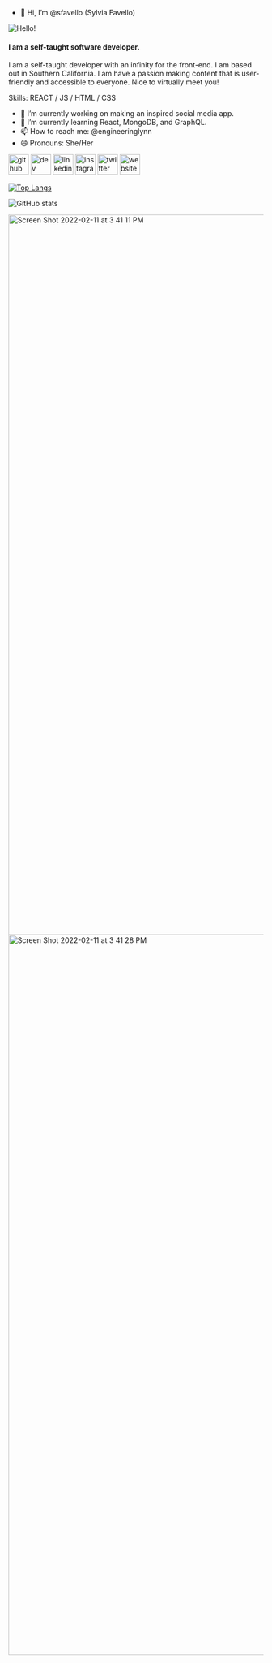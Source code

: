 - 👋 Hi, I’m @sfavello (Sylvia Favello)

![Hello!](https://user-images.githubusercontent.com/90116354/150862820-6b251d92-a249-4187-8177-1ceae5fef40d.jpg)

#### I am a self-taught software developer.
I am a self-taught developer with an infinity for the front-end. I am based out in Southern California. I am have a passion making content that is user-friendly and accessible to everyone. Nice to virtually meet you!

Skills: REACT / JS / HTML / CSS

- 🔭 I’m currently working on making an inspired social media app. 
- 🌱 I’m currently learning React, MongoDB, and GraphQL. 
- 📫 How to reach me: @engineeringlynn 
- 😄 Pronouns: She/Her 


[<img src='https://cdn.jsdelivr.net/npm/simple-icons@3.0.1/icons/github.svg' alt='github' height='40'>](https://github.com/sfavello)  [<img src='https://cdn.jsdelivr.net/npm/simple-icons@3.0.1/icons/hashnode.svg' alt='dev' height='40'>](@engineeringlynn)  [<img src='https://cdn.jsdelivr.net/npm/simple-icons@3.0.1/icons/linkedin.svg' alt='linkedin' height='40'>](https://www.linkedin.com/in/Sylvialynn-Favello/)  [<img src='https://cdn.jsdelivr.net/npm/simple-icons@3.0.1/icons/instagram.svg' alt='instagram' height='40'>](https://www.instagram.com/engineeringlynn/)  [<img src='https://cdn.jsdelivr.net/npm/simple-icons@3.0.1/icons/twitter.svg' alt='twitter' height='40'>](https://twitter.com/@engineeringlynn)  [<img src='https://cdn.jsdelivr.net/npm/simple-icons@3.0.1/icons/icloud.svg' alt='website' height='40'>](engineeringlynn.com)  

[![Top Langs](https://github-readme-stats.vercel.app/api/top-langs/?username=sfavello)](https://github.com/anuraghazra/github-readme-stats)

![GitHub stats](https://github-readme-stats.vercel.app/api?username=sfavello&show_icons=true) 



<img width="1419" alt="Screen Shot 2022-02-11 at 3 41 11 PM" src="https://user-images.githubusercontent.com/90116354/153685140-82a7ab5d-448b-474f-b9c1-46d2b499a20a.png">
<img width="1419" alt="Screen Shot 2022-02-11 at 3 41 28 PM" src="https://user-images.githubusercontent.com/90116354/153685146-e6e18d31-34d4-43d8-a813-b030dc75fcac.png">




<!---
sfavello/sfavello is a ✨ special ✨ repository because its `README.md` (this file) appears on your GitHub profile.
You can click the Preview link to take a look at your changes.
--->

